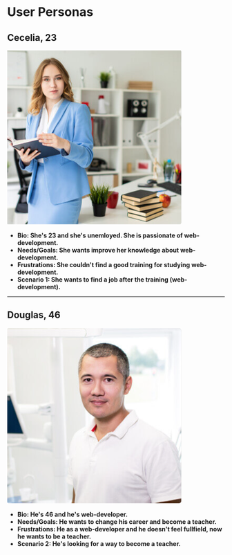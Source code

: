 # User Personas

## Cecelia, 23

![user-photo](./cecelia.png)

- **Bio: She's 23 and she's unemloyed. She is passionate of web-development.**
- **Needs/Goals: She wants improve her knowledge about web-development.**
- **Frustrations: She couldn't find a good training for studying
  web-development.**
- **Scenario 1: She wants to find a job after the training (web-development).**

---

## Douglas, 46

![user-photo](./douglas.png)

- **Bio: He's 46 and he's web-developer.**
- **Needs/Goals: He wants to change his career and become a teacher.**
- **Frustrations: He as a web-developer and he doesn't feel fullfield, now he
  wants to be a teacher.**
- **Scenario 2: He's looking for a way to become a teacher.**
